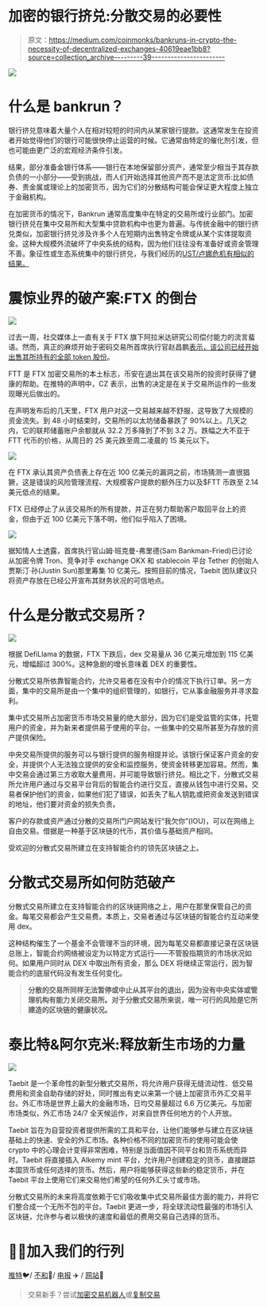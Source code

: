 # 加密的银行挤兑:分散交易的必要性

> 原文：<https://medium.com/coinmonks/bankruns-in-crypto-the-necessity-of-decentralized-exchanges-40619eae1bb8?source=collection_archive---------39----------------------->

![](img/c6381d887e9c4874bb8744a72d8c2f65.png)

# 什么是 bankrun？

银行挤兑意味着大量个人在相对较短的时间内从某家银行提款。这通常发生在投资者开始觉得他们的银行可能很快停止运营的时候。它通常由特定的催化剂引发，但也可能由更广泛的宏观经济条件引发。

结果，部分准备金银行体系——银行在本地保留部分资产，通常至少相当于其存款负债的一小部分——受到挑战，而人们开始选择其他资产而不是法定货币:比如债券、贵金属或理论上的加密货币，因为它们的分散结构可能会保证更大程度上独立于金融机构。

在加密货币的情况下，Bankrun 通常高度集中在特定的交易所或行业部门。加密银行挤兑在集中交易所和大型集中贷款机构中也更为普遍。与传统金融中的银行挤兑类似，加密银行挤兑涉及许多个人在短期内出售特定令牌或从某个实体提取资金。这种大规模外流破坏了中央系统的结构，因为他们往往没有准备好或资金管理不善。象征性或生态系统集中的银行挤兑，与我们经历的[UST/卢娜危机有相似的结果。](https://vegaxholdings.medium.com/vegax-flash-news-report-may-2022-bank-run-on-ust-a0be6ea3262c)

# **震惊业界的破产案:FTX 的倒台**

![](img/2fd4cc4c4be65d9ca7a65418804d40f0.png)

过去一周，社交媒体上一直有关于 FTX 旗下阿拉米达研究公司偿付能力的流言蜚语。然而，真正的麻烦开始于密码交易所首席执行官赵昌鹏[表示，该公司已经开始出售其所持有的全部 token 股份](https://www.newsbtc.com/news/binance-coin/holding-ftt-and-bnb-it-might-be-time-for-you-to-get-out/)。

FTT 是 FTX 加密交易所的本土标志，币安在退出其在该交易所的投资时获得了健康的帮助。在推特的声明中，CZ 表示，出售的决定是在关于交易所运作的一些发现曝光后做出的。

在声明发布后的几天里，FTX 用户对这一交易越来越不舒服，这导致了大规模的资金流失。到 48 小时结束时，交易所的以太坊储备暴跌了 90%以上。几天之内，它的联邦储蓄账户余额就从 32.2 万多降到了不到 3.2 万。跌幅之大不亚于 FTT 代币的价格，从周日的 25 美元跌至周二凌晨的 15 美元以下。

![](img/1323db2583237669ab05031060057f64.png)

在 FTX 承认其资产负债表上存在近 100 亿美元的漏洞之前，市场猜测一直很猖獗，这是错误的风险管理流程、大规模客户提款的额外压力以及$FTT 币跌至 2.14 美元低点的结果。

FTX 已经停止了从该交易所的所有提款，并正在努力帮助客户取回平台上的资金，但由于近 100 亿美元下落不明，他们似乎陷入了困境。

![](img/c30b8947900fb1824f2369755dec5fba.png)

据知情人士透露，首席执行官山姆·班克曼-弗里德(Sam Bankman-Fried)已讨论从加密令牌 Tron、竞争对手 exchange OKX 和 stablecoin 平台 Tether 的创始人贾斯汀·孙(Justin Sun)那里筹集 10 亿美元。按照目前的情况，Taebit 团队建议只将资产存放在已经公开宣布其财务状况的可信地点。

# **什么是分散式交易所？**

![](img/1a7c63b69f1f562b0cd7ac1a8580c1e0.png)

根据 DefiLlama 的数据，FTX 下跌后，dex 交易量从 36 亿美元增加到 115 亿美元，增幅超过 300%。这种急剧的增长意味着 DEX 的重要性。

分散式交易所依靠智能合约，允许交易者在没有中介的情况下执行订单。另一方面，集中的交易所是由一个集中的组织管理的，如银行，它从事金融服务并寻求盈利。

集中式交易所占加密货币市场交易量的绝大部分，因为它们是受监管的实体，托管用户的资金，并为新来者提供易于使用的平台。一些集中的交易所甚至为存放的资产提供保险。

中央交易所提供的服务可以与银行提供的服务相提并论。该银行保证客户资金的安全，并提供个人无法独立提供的安全和监控服务，使资金转移更加容易。然而，集中交易会通过第三方收取大量费用，并可能导致银行挤兑。相比之下，分散式交易所允许用户通过与交易平台背后的智能合约进行交互，直接从钱包中进行交易。交易者保护他们的资金，如果他们犯了错误，如丢失了私人钥匙或把资金发送到错误的地址，他们要对资金的损失负责。

客户的存款或资产通过分散的交易所门户网站发行“我欠你”(IOU)，可以在网络上自由交易。借据是一种基于区块链的代币，其价值与基础资产相同。

受欢迎的分散式交易所建立在支持智能合约的领先区块链之上。

# **分散式交易所如何防范破产**

分散式交易所建立在支持智能合约的区块链网络之上，用户在那里保管自己的资金。每笔交易都会产生交易费。本质上，交易者通过与区块链的智能合约互动来使用 dex。

这种结构催生了一个基金不会管理不当的环境，因为每笔交易都直接记录在区块链总账上，智能合约网络被设定为以特定方式运行——不管股指期货的市场状况如何。如果用户同时从 DEX 中取出所有资金，那么 DEX 将继续正常运行，因为智能合约的底层代码没有发生任何变化。

> **分散的交易所同样无法暂停或中止从其平台的退出，因为没有中央实体或管理机构有能力关闭交易所。对于分散式交易所来说，唯一可行的风险是它所建造的区块链的健康状况。**

# **泰比特&阿尔克米:释放新生市场的力量**

![](img/8480ea930fe9e0507c3a683c7d43195d.png)

Taebit 是一个革命性的新型分散式交易所，将允许用户获得无缝流动性、低交易费用和资金自助存储的好处，同时推出有史以来第一个链上加密货币外汇交易平台。外汇市场是世界上最大的金融市场，日均交易量超过 6.6 万亿美元。与加密市场类似，外汇市场 24/7 全天候运作，对来自世界任何地方的个人开放。

Taebit 旨在为自营投资者提供所需的工具和平台，让他们能够参与建立在区块链基础上的快速、安全的外汇市场。各种价格不同的加密货币的使用可能会使 crypto 中的心理会计变得非常困难，特别是当面值因不同平台和货币系统而异时。Taebit 将直接插入 Alkemy mint 平台，允许用户创建稳定的货币，直接跟踪本国货币或任何选择的货币。然后，用户将能够获得这些新的稳定货币，并在 Taebit 平台上使用它们来交易他们希望的任何外汇头寸或市场。

分散式交易所的未来将高度依赖于它们吸收集中式交易所最佳方面的能力，并将它们整合成一个无所不包的平台。Taebit 更进一步，将全球流动性最强的市场引入区块链，允许参与者以极快的速度和最低的费用交易自己选择的货币。

# 🧑‍🚀加入我们的行列

[推特](https://twitter.com/TaebitDEX?source=about_page-------------------------------------)🐦/ [不和](https://discord.gg/gBjqjFXmn2?source=about_page-------------------------------------)👾/ [电报](https://t.me/+4kkLYgMPtZw3NjJl?source=about_page-------------------------------------) ✈️ / [网站](https://taebit.io/?source=about_page-------------------------------------)🚀

> 交易新手？尝试[加密交易机器人](/coinmonks/crypto-trading-bot-c2ffce8acb2a)或[复制交易](/coinmonks/top-10-crypto-copy-trading-platforms-for-beginners-d0c37c7d698c)